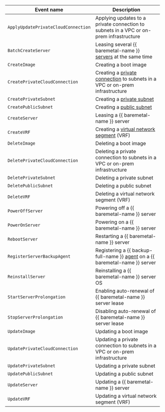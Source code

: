 Event name | Description
--- | ---
`ApplyUpdatePrivateCloudConnection` | Applying updates to a private connection to subnets in a VPC or on-prem infrastructure
`BatchCreateServer` | Leasing several {{ baremetal-name }} [servers](../../../baremetal/concepts/servers.md) at the same time
`CreateImage` | Creating a boot image
`CreatePrivateCloudConnection` | Creating a [private connection](../../../baremetal/concepts/network.md#private-connection-to-vpc) to subnets in a VPC or on-prem infrastructure
`CreatePrivateSubnet` | Creating a [private subnet](../../../baremetal/concepts/network.md#private-subnet)
`CreatePublicSubnet` | Creating a [public subnet](../../../baremetal/concepts/network.md#public-network)
`CreateServer` | Leasing a {{ baremetal-name }} server
`CreateVRF` | Creating a [virtual network segment](../../../baremetal/concepts/network.md#vrf-segment) (VRF)
`DeleteImage` | Deleting a boot image
`DeletePrivateCloudConnection` | Deleting a private connection to subnets in a VPC or on-prem infrastructure
`DeletePrivateSubnet` | Deleting a private subnet
`DeletePublicSubnet` | Deleting a public subnet
`DeleteVRF` | Deleting a virtual network segment (VRF)
`PowerOffServer` | Powering off a {{ baremetal-name }} server
`PowerOnServer` | Powering on a {{ baremetal-name }} server
`RebootServer` | Restarting a {{ baremetal-name }} server
`RegisterServerBackupAgent` | Registering a {{ backup-full-name }} [agent](../../../backup/concepts/agent.md) on a {{ baremetal-name }} server
`ReinstallServer` | Reinstalling a {{ baremetal-name }} server OS
`StartServerProlongation` | Enabling auto-renewal of {{ baremetal-name }} server lease
`StopServerProlongation` | Disabling auto-renewal of {{ baremetal-name }} server lease
`UpdateImage` | Updating a boot image
`UpdatePrivateCloudConnection` | Updating a private connection to subnets in a VPC or on-prem infrastructure
`UpdatePrivateSubnet` | Updating a private subnet
`UpdatePublicSubnet` | Updating a public subnet
`UpdateServer` | Updating a {{ baremetal-name }} server
`UpdateVRF` | Updating a virtual network segment (VRF)